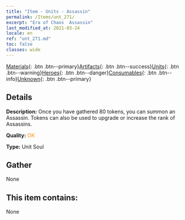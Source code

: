 ```yaml
---
title: "Item - Units - Assassin"
permalink: /Items/unt_271/
excerpt: "Era of Chaos  Assassin"
last_modified_at: 2021-03-24
locale: en
ref: "unt_271.md"
toc: false
classes: wide
---
```

 [Materials](/Items/){: .btn .btn--primary}[Artifacts](/Items/Artifacts/){: .btn .btn--success}[Units](/Items/Units/){: .btn .btn--warning}[Heroes](/Items/Heroes/){: .btn .btn--danger}[Consumables](/Items/Consumables/){: .btn .btn--info}[Unknown](/Items/Unknown/){: .btn .btn--primary}

## Details
 **Description:** Once you have gathered 80 tokens, you can summon an Assassin. Tokens can also be used to upgrade or increase the rank of Assassins.

 **Quality:** <span style="color: #FF8C00">OK</span>

 **Type:** Unit Soul

## Gather

  None

## This item contains:

  None

